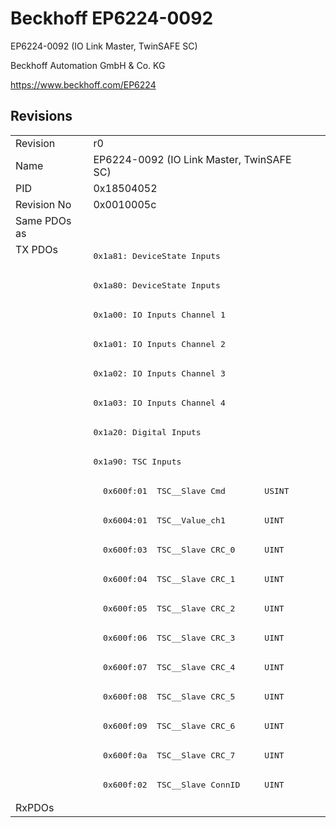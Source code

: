 # Beckhoff EP6224-0092

EP6224-0092 (IO Link Master, TwinSAFE SC)

Beckhoff Automation GmbH & Co. KG

https://www.beckhoff.com/EP6224

## Revisions
<table>
<tr >
<td>Revision</td>
<td>r0</td>
</tr>
<tr >
<td>Name</td>
<td>EP6224-0092 (IO Link Master, TwinSAFE SC)</td>
</tr>
<tr >
<td>PID</td>
<td>0x18504052</td>
</tr>
<tr >
<td>Revision No</td>
<td>0x0010005c</td>
</tr>
<tr >
<td>Same PDOs as</td>
<td></td>
</tr>
<tr class="txpdo">
<td rowspan=19 valign=top>TX PDOs</td>
<td><pre>0x1a81: DeviceState Inputs</pre></td>
<td></td>
</tr>
<tr class="txpdo">
<td><pre>0x1a80: DeviceState Inputs</pre></td>
</tr>
<tr class="txpdo">
<td><pre>0x1a00: IO Inputs Channel 1</pre></td>
</tr>
<tr class="txpdo">
<td><pre>0x1a01: IO Inputs Channel 2</pre></td>
</tr>
<tr class="txpdo">
<td><pre>0x1a02: IO Inputs Channel 3</pre></td>
</tr>
<tr class="txpdo">
<td><pre>0x1a03: IO Inputs Channel 4</pre></td>
</tr>
<tr class="txpdo">
<td><pre>0x1a20: Digital Inputs</pre></td>
</tr>
<tr class="txpdo">
<td><pre>0x1a90: TSC Inputs</pre></td>
</tr>
<tr class="txpdo">
<td><pre>  0x600f:01  TSC__Slave Cmd        USINT</pre></td>
</tr>
<tr class="txpdo">
<td><pre>  0x6004:01  TSC__Value_ch1        UINT</pre></td>
</tr>
<tr class="txpdo">
<td><pre>  0x600f:03  TSC__Slave CRC_0      UINT</pre></td>
</tr>
<tr class="txpdo">
<td><pre>  0x600f:04  TSC__Slave CRC_1      UINT</pre></td>
</tr>
<tr class="txpdo">
<td><pre>  0x600f:05  TSC__Slave CRC_2      UINT</pre></td>
</tr>
<tr class="txpdo">
<td><pre>  0x600f:06  TSC__Slave CRC_3      UINT</pre></td>
</tr>
<tr class="txpdo">
<td><pre>  0x600f:07  TSC__Slave CRC_4      UINT</pre></td>
</tr>
<tr class="txpdo">
<td><pre>  0x600f:08  TSC__Slave CRC_5      UINT</pre></td>
</tr>
<tr class="txpdo">
<td><pre>  0x600f:09  TSC__Slave CRC_6      UINT</pre></td>
</tr>
<tr class="txpdo">
<td><pre>  0x600f:0a  TSC__Slave CRC_7      UINT</pre></td>
</tr>
<tr class="txpdo">
<td><pre>  0x600f:02  TSC__Slave ConnID     UINT</pre></td>
</tr>
<tr >
<td>RxPDOs</td>
<td></td>
</tr>
</table>
